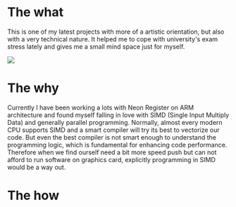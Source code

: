 # The what

This is one of my latest projects with more of a artistic orientation, but also with a very technical nature. It helped me
to cope with university's exam stress lately and gives me a small mind space just for myself.

![](data/small-output.gif)

# The why

Currently I have been working a lots with Neon Register on ARM architecture and found myself falling in love with SIMD (Single Input Multiply Data)
and generally parallel programming. Normally, almost every modern CPU supports SIMD and a smart compiler will try its best 
to vectorize our code. But even the best compiler is not smart enough to understand the programming logic, which is fundamental
for enhancing code performance. Therefore when we find ourself need a bit more speed push but can not afford to run software 
on graphics card, explicitly programming in SIMD would be a way out. 

# The how

